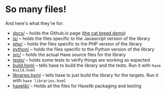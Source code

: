 # So many files!
And here's what they're for:
* [docs/](docs/) – holds the Github.io page ([the cat breed demo](https://altef.github.io/logipar/))
* [js/](js/) – holds the files specific to the Javascript version of the library
* [php/](php/) – holds the files specific to the PHP version of the library
* [python/](python/) – holds the files specific to the Python version of the library
* [src/](src/) – holds the actual Haxe source files for the library
* [tests/](tests/) – holds some tests to verify things are working as expected
* [build.hxml](build.hxml) – tells haxe to build the library and the tests.  Run it with `haxe build.hxml`
* [libraries.hxml](libraries.hxml) – tells haxe to just build the library for the targets.  Run it with `haxe libraries.hxml`
* [haxelib/](haxelib/) – Holds all the files for Haxelib packaging and testing
